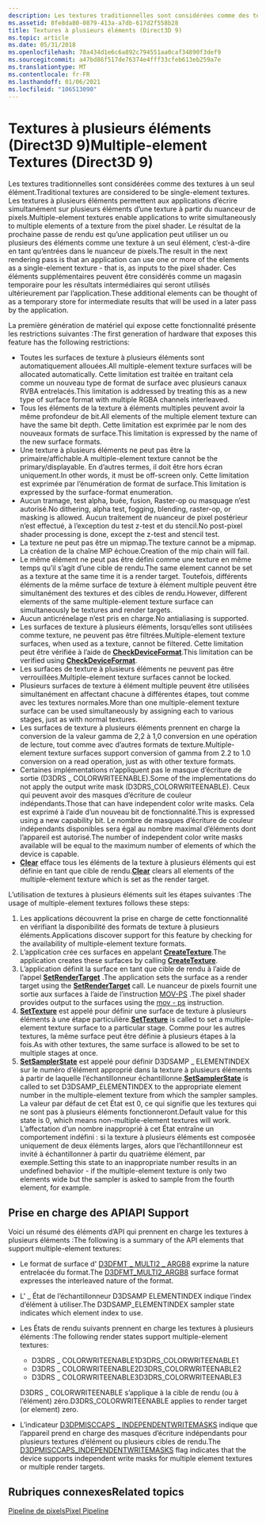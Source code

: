 ```yaml
---
description: Les textures traditionnelles sont considérées comme des textures à un seul élément.
ms.assetid: 8fe8da80-0879-413a-a7db-617d2f558b28
title: Textures à plusieurs éléments (Direct3D 9)
ms.topic: article
ms.date: 05/31/2018
ms.openlocfilehash: 78a434d1e6c6a892c794551aa0caf34890f3def9
ms.sourcegitcommit: a47bd86f517de76374e4fff33cfeb613eb259a7e
ms.translationtype: MT
ms.contentlocale: fr-FR
ms.lasthandoff: 01/06/2021
ms.locfileid: "106513090"
---
```

# <a name="multiple-element-textures-direct3d-9"></a><span data-ttu-id="484fc-103">Textures à plusieurs éléments (Direct3D 9)</span><span class="sxs-lookup"><span data-stu-id="484fc-103">Multiple-element Textures (Direct3D 9)</span></span>

<span data-ttu-id="484fc-104">Les textures traditionnelles sont considérées comme des textures à un seul élément.</span><span class="sxs-lookup"><span data-stu-id="484fc-104">Traditional textures are considered to be single-element textures.</span></span> <span data-ttu-id="484fc-105">Les textures à plusieurs éléments permettent aux applications d’écrire simultanément sur plusieurs éléments d’une texture à partir du nuanceur de pixels.</span><span class="sxs-lookup"><span data-stu-id="484fc-105">Multiple-element textures enable applications to write simultaneously to multiple elements of a texture from the pixel shader.</span></span> <span data-ttu-id="484fc-106">Le résultat de la prochaine passe de rendu est qu’une application peut utiliser un ou plusieurs des éléments comme une texture à un seul élément, c’est-à-dire en tant qu’entrées dans le nuanceur de pixels.</span><span class="sxs-lookup"><span data-stu-id="484fc-106">The result in the next rendering pass is that an application can use one or more of the elements as a single-element texture - that is, as inputs to the pixel shader.</span></span> <span data-ttu-id="484fc-107">Ces éléments supplémentaires peuvent être considérés comme un magasin temporaire pour les résultats intermédiaires qui seront utilisés ultérieurement par l’application.</span><span class="sxs-lookup"><span data-stu-id="484fc-107">These additional elements can be thought of as a temporary store for intermediate results that will be used in a later pass by the application.</span></span>

<span data-ttu-id="484fc-108">La première génération de matériel qui expose cette fonctionnalité présente les restrictions suivantes :</span><span class="sxs-lookup"><span data-stu-id="484fc-108">The first generation of hardware that exposes this feature has the following restrictions:</span></span>

-   <span data-ttu-id="484fc-109">Toutes les surfaces de texture à plusieurs éléments sont automatiquement allouées.</span><span class="sxs-lookup"><span data-stu-id="484fc-109">All multiple-element texture surfaces will be allocated automatically.</span></span> <span data-ttu-id="484fc-110">Cette limitation est traitée en traitant cela comme un nouveau type de format de surface avec plusieurs canaux RVBA entrelacés.</span><span class="sxs-lookup"><span data-stu-id="484fc-110">This limitation is addressed by treating this as a new type of surface format with multiple RGBA channels interleaved.</span></span>
-   <span data-ttu-id="484fc-111">Tous les éléments de la texture à éléments multiples peuvent avoir la même profondeur de bit.</span><span class="sxs-lookup"><span data-stu-id="484fc-111">All elements of the multiple element texture can have the same bit depth.</span></span> <span data-ttu-id="484fc-112">Cette limitation est exprimée par le nom des nouveaux formats de surface.</span><span class="sxs-lookup"><span data-stu-id="484fc-112">This limitation is expressed by the name of the new surface formats.</span></span>
-   <span data-ttu-id="484fc-113">Une texture à plusieurs éléments ne peut pas être la primaire/affichable.</span><span class="sxs-lookup"><span data-stu-id="484fc-113">A multiple-element texture cannot be the primary/displayable.</span></span> <span data-ttu-id="484fc-114">En d’autres termes, il doit être hors écran uniquement.</span><span class="sxs-lookup"><span data-stu-id="484fc-114">In other words, it must be off-screen only.</span></span> <span data-ttu-id="484fc-115">Cette limitation est exprimée par l’énumération de format de surface.</span><span class="sxs-lookup"><span data-stu-id="484fc-115">This limitation is expressed by the surface-format enumeration.</span></span>
-   <span data-ttu-id="484fc-116">Aucun tramage, test alpha, buée, fusion, Raster-op ou masquage n’est autorisé.</span><span class="sxs-lookup"><span data-stu-id="484fc-116">No dithering, alpha test, fogging, blending, raster-op, or masking is allowed.</span></span> <span data-ttu-id="484fc-117">Aucun traitement de nuanceur de pixel postérieur n’est effectué, à l’exception du test z-test et du stencil.</span><span class="sxs-lookup"><span data-stu-id="484fc-117">No post-pixel shader processing is done, except the z-test and stencil test.</span></span>
-   <span data-ttu-id="484fc-118">La texture ne peut pas être un mipmap.</span><span class="sxs-lookup"><span data-stu-id="484fc-118">The texture cannot be a mipmap.</span></span> <span data-ttu-id="484fc-119">La création de la chaîne MIP échoue.</span><span class="sxs-lookup"><span data-stu-id="484fc-119">Creation of the mip chain will fail.</span></span>
-   <span data-ttu-id="484fc-120">Le même élément ne peut pas être défini comme une texture en même temps qu’il s’agit d’une cible de rendu.</span><span class="sxs-lookup"><span data-stu-id="484fc-120">The same element cannot be set as a texture at the same time it is a render target.</span></span> <span data-ttu-id="484fc-121">Toutefois, différents éléments de la même surface de texture à élément multiple peuvent être simultanément des textures et des cibles de rendu.</span><span class="sxs-lookup"><span data-stu-id="484fc-121">However, different elements of the same multiple-element texture surface can simultaneously be textures and render targets.</span></span>
-   <span data-ttu-id="484fc-122">Aucun anticrénelage n’est pris en charge.</span><span class="sxs-lookup"><span data-stu-id="484fc-122">No antialiasing is supported.</span></span>
-   <span data-ttu-id="484fc-123">Les surfaces de texture à plusieurs éléments, lorsqu’elles sont utilisées comme texture, ne peuvent pas être filtrées.</span><span class="sxs-lookup"><span data-stu-id="484fc-123">Multiple-element texture surfaces, when used as a texture, cannot be filtered.</span></span> <span data-ttu-id="484fc-124">Cette limitation peut être vérifiée à l’aide de [**CheckDeviceFormat**](/windows/win32/api/d3d9/nf-d3d9-idirect3d9-checkdeviceformat).</span><span class="sxs-lookup"><span data-stu-id="484fc-124">This limitation can be verified using [**CheckDeviceFormat**](/windows/win32/api/d3d9/nf-d3d9-idirect3d9-checkdeviceformat).</span></span>
-   <span data-ttu-id="484fc-125">Les surfaces de texture à plusieurs éléments ne peuvent pas être verrouillées.</span><span class="sxs-lookup"><span data-stu-id="484fc-125">Multiple-element texture surfaces cannot be locked.</span></span>
-   <span data-ttu-id="484fc-126">Plusieurs surfaces de texture à élément multiple peuvent être utilisées simultanément en affectant chacune à différentes étapes, tout comme avec les textures normales.</span><span class="sxs-lookup"><span data-stu-id="484fc-126">More than one multiple-element texture surface can be used simultaneously by assigning each to various stages, just as with normal textures.</span></span>
-   <span data-ttu-id="484fc-127">Les surfaces de texture à plusieurs éléments prennent en charge la conversion de la valeur gamma de 2,2 à 1,0 conversion en une opération de lecture, tout comme avec d’autres formats de texture.</span><span class="sxs-lookup"><span data-stu-id="484fc-127">Multiple-element texture surfaces support conversion of gamma from 2.2 to 1.0 conversion on a read operation, just as with other texture formats.</span></span>
-   <span data-ttu-id="484fc-128">Certaines implémentations n’appliquent pas le masque d’écriture de sortie (D3DRS \_ COLORWRITEENABLE).</span><span class="sxs-lookup"><span data-stu-id="484fc-128">Some of the implementations do not apply the output write mask (D3DRS\_COLORWRITEENABLE).</span></span> <span data-ttu-id="484fc-129">Ceux qui peuvent avoir des masques d’écriture de couleur indépendants.</span><span class="sxs-lookup"><span data-stu-id="484fc-129">Those that can have independent color write masks.</span></span> <span data-ttu-id="484fc-130">Cela est exprimé à l’aide d’un nouveau bit de fonctionnalité.</span><span class="sxs-lookup"><span data-stu-id="484fc-130">This is expressed using a new capability bit.</span></span> <span data-ttu-id="484fc-131">Le nombre de masques d’écriture de couleur indépendants disponibles sera égal au nombre maximal d’éléments dont l’appareil est autorisé.</span><span class="sxs-lookup"><span data-stu-id="484fc-131">The number of independent color write masks available will be equal to the maximum number of elements of which the device is capable.</span></span>
-   <span data-ttu-id="484fc-132">[**Clear**](/windows/win32/api/d3d9helper/nf-d3d9helper-idirect3ddevice9-clear) efface tous les éléments de la texture à plusieurs éléments qui est définie en tant que cible de rendu.</span><span class="sxs-lookup"><span data-stu-id="484fc-132">[**Clear**](/windows/win32/api/d3d9helper/nf-d3d9helper-idirect3ddevice9-clear) clears all elements of the multiple-element texture which is set as the render target.</span></span>

<span data-ttu-id="484fc-133">L’utilisation de textures à plusieurs éléments suit les étapes suivantes :</span><span class="sxs-lookup"><span data-stu-id="484fc-133">The usage of multiple-element textures follows these steps:</span></span>

1.  <span data-ttu-id="484fc-134">Les applications découvrent la prise en charge de cette fonctionnalité en vérifiant la disponibilité des formats de texture à plusieurs éléments.</span><span class="sxs-lookup"><span data-stu-id="484fc-134">Applications discover support for this feature by checking for the availability of multiple-element texture formats.</span></span>
2.  <span data-ttu-id="484fc-135">L’application crée ces surfaces en appelant [**CreateTexture**](/windows/win32/api/d3d9helper/nf-d3d9helper-idirect3ddevice9-createtexture).</span><span class="sxs-lookup"><span data-stu-id="484fc-135">The application creates these surfaces by calling [**CreateTexture**](/windows/win32/api/d3d9helper/nf-d3d9helper-idirect3ddevice9-createtexture).</span></span>
3.  <span data-ttu-id="484fc-136">L’application définit la surface en tant que cible de rendu à l’aide de l’appel [**SetRenderTarget**](/windows/desktop/api) .</span><span class="sxs-lookup"><span data-stu-id="484fc-136">The application sets the surface as a render target using the [**SetRenderTarget**](/windows/desktop/api) call.</span></span> <span data-ttu-id="484fc-137">Le nuanceur de pixels fournit une sortie aux surfaces à l’aide de l’instruction [MOV-PS](../direct3dhlsl/mov---ps.md) .</span><span class="sxs-lookup"><span data-stu-id="484fc-137">The pixel shader provides output to the surfaces using the [mov - ps](../direct3dhlsl/mov---ps.md) instruction.</span></span>
4.  <span data-ttu-id="484fc-138">[**SetTexture**](/windows/win32/api/d3d9helper/nf-d3d9helper-idirect3ddevice9-settexture) est appelé pour définir une surface de texture à plusieurs éléments à une étape particulière.</span><span class="sxs-lookup"><span data-stu-id="484fc-138">[**SetTexture**](/windows/win32/api/d3d9helper/nf-d3d9helper-idirect3ddevice9-settexture) is called to set a multiple-element texture surface to a particular stage.</span></span> <span data-ttu-id="484fc-139">Comme pour les autres textures, la même surface peut être définie à plusieurs étapes à la fois.</span><span class="sxs-lookup"><span data-stu-id="484fc-139">As with other textures, the same surface is allowed to be set to multiple stages at once.</span></span>
5.  <span data-ttu-id="484fc-140">[**SetSamplerState**](/windows/win32/api/d3d9helper/nf-d3d9helper-idirect3ddevice9-setsamplerstate) est appelé pour définir D3DSAMP \_ ELEMENTINDEX sur le numéro d’élément approprié dans la texture à plusieurs éléments à partir de laquelle l’échantillonneur échantillonne.</span><span class="sxs-lookup"><span data-stu-id="484fc-140">[**SetSamplerState**](/windows/win32/api/d3d9helper/nf-d3d9helper-idirect3ddevice9-setsamplerstate) is called to set D3DSAMP\_ELEMENTINDEX to the appropriate element number in the multiple-element texture from which the sampler samples.</span></span> <span data-ttu-id="484fc-141">La valeur par défaut de cet État est 0, ce qui signifie que les textures qui ne sont pas à plusieurs éléments fonctionneront.</span><span class="sxs-lookup"><span data-stu-id="484fc-141">Default value for this state is 0, which means non-multiple-element textures will work.</span></span> <span data-ttu-id="484fc-142">L’affectation d’un nombre inapproprié à cet État entraîne un comportement indéfini : si la texture à plusieurs éléments est composée uniquement de deux éléments larges, alors que l’échantillonneur est invité à échantillonner à partir du quatrième élément, par exemple.</span><span class="sxs-lookup"><span data-stu-id="484fc-142">Setting this state to an inappropriate number results in an undefined behavior - if the multiple-element texture is only two elements wide but the sampler is asked to sample from the fourth element, for example.</span></span>

## <a name="api-support"></a><span data-ttu-id="484fc-143">Prise en charge des API</span><span class="sxs-lookup"><span data-stu-id="484fc-143">API Support</span></span>

<span data-ttu-id="484fc-144">Voici un résumé des éléments d’API qui prennent en charge les textures à plusieurs éléments :</span><span class="sxs-lookup"><span data-stu-id="484fc-144">The following is a summary of the API elements that support multiple-element textures:</span></span>

-   <span data-ttu-id="484fc-145">Le format de surface d' [D3DFMT \_ MULTI2 \_ ARGB8](d3dformat.md) exprime la nature entrelacée du format.</span><span class="sxs-lookup"><span data-stu-id="484fc-145">The [D3DFMT\_MULTI2\_ARGB8](d3dformat.md) surface format expresses the interleaved nature of the format.</span></span>
-   <span data-ttu-id="484fc-146">L' \_ État de l’échantillonneur D3DSAMP ELEMENTINDEX indique l’index d’élément à utiliser.</span><span class="sxs-lookup"><span data-stu-id="484fc-146">The D3DSAMP\_ELEMENTINDEX sampler state indicates which element index to use.</span></span>
-   <span data-ttu-id="484fc-147">Les États de rendu suivants prennent en charge les textures à plusieurs éléments :</span><span class="sxs-lookup"><span data-stu-id="484fc-147">The following render states support multiple-element textures:</span></span>

    -   <span data-ttu-id="484fc-148">D3DRS \_ COLORWRITEENABLE1</span><span class="sxs-lookup"><span data-stu-id="484fc-148">D3DRS\_COLORWRITEENABLE1</span></span>
    -   <span data-ttu-id="484fc-149">D3DRS \_ COLORWRITEENABLE2</span><span class="sxs-lookup"><span data-stu-id="484fc-149">D3DRS\_COLORWRITEENABLE2</span></span>
    -   <span data-ttu-id="484fc-150">D3DRS \_ COLORWRITEENABLE3</span><span class="sxs-lookup"><span data-stu-id="484fc-150">D3DRS\_COLORWRITEENABLE3</span></span>

    <span data-ttu-id="484fc-151">D3DRS \_ COLORWRITEENABLE s’applique à la cible de rendu (ou à l’élément) zéro.</span><span class="sxs-lookup"><span data-stu-id="484fc-151">D3DRS\_COLORWRITEENABLE applies to render target (or element) zero.</span></span>

-   <span data-ttu-id="484fc-152">L’indicateur [D3DPMISCCAPS \_ INDEPENDENTWRITEMASKS](d3dpmisccaps.md) indique que l’appareil prend en charge des masques d’écriture indépendants pour plusieurs textures d’élément ou plusieurs cibles de rendu.</span><span class="sxs-lookup"><span data-stu-id="484fc-152">The [D3DPMISCCAPS\_INDEPENDENTWRITEMASKS](d3dpmisccaps.md) flag indicates that the device supports independent write masks for multiple element textures or multiple render targets.</span></span>

## <a name="related-topics"></a><span data-ttu-id="484fc-153">Rubriques connexes</span><span class="sxs-lookup"><span data-stu-id="484fc-153">Related topics</span></span>

<dl> <dt>

[<span data-ttu-id="484fc-154">Pipeline de pixels</span><span class="sxs-lookup"><span data-stu-id="484fc-154">Pixel Pipeline</span></span>](pixel-pipeline.md)
</dt> </dl>

 

 

